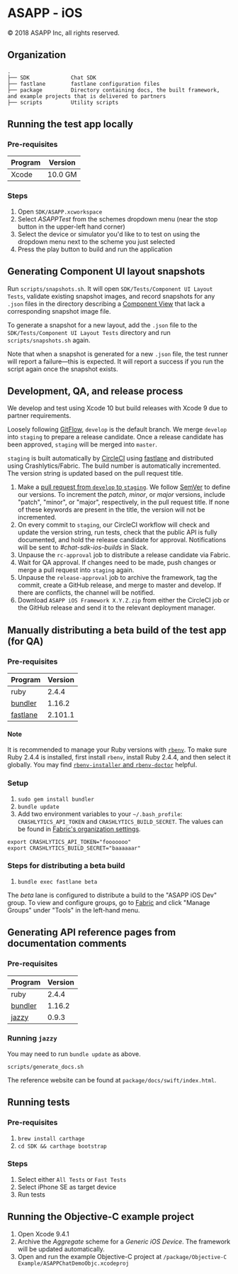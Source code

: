ASAPP - iOS
===========

© 2018 ASAPP Inc, all rights reserved.

Organization
------------

```
.
├── SDK             Chat SDK
├── fastlane        fastlane configuration files
├── package         Directory containing docs, the built framework, and example projects that is delivered to partners
├── scripts         Utility scripts
```

Running the test app locally
---------------

### Pre-requisites

Program | Version
--------|---------
Xcode   | 10.0 GM

### Steps

1. Open `SDK/ASAPP.xcworkspace`
1. Select *ASAPPTest* from the schemes dropdown menu (near the stop button in the upper-left hand corner)
1. Select the device or simulator you'd like to to test on using the dropdown menu next to the scheme you just selected
1. Press the play button to build and run the application


Generating Component UI layout snapshots
---------------------------

Run `scripts/snapshots.sh`. It will open `SDK/Tests/Component UI Layout Tests`, validate existing snapshot images, and record snapshots for any `.json` files in the directory describing a [Component View](https://asappinc.atlassian.net/wiki/spaces/EN/pages/26559024/Component+View) that lack a corresponding snapshot image file.

To generate a snapshot for a new layout, add the `.json` file to the `SDK/Tests/Component UI Layout Tests` directory and run `scripts/snapshots.sh` again.

Note that when a snapshot is generated for a new `.json` file, the test runner will report a failure—this is expected. It will report a success if you run the script again once the snapshot exists.


Development, QA, and release process
------------------------------------

We develop and test using Xcode 10 but build releases with Xcode 9 due to partner requirements.

Loosely following [GitFlow](http://nvie.com/posts/a-successful-git-branching-model/), `develop` is the default branch. We merge `develop` into `staging` to prepare a release candidate. Once a release candidate has been approved, `staging` will be merged into `master`.

`staging` is built automatically by [CircleCI](https://circleci.com/gh/ASAPPinc/ASAPP-iOS) using [fastlane](https://fastlane.tools/) and distributed using Crashlytics/Fabric. The build number is automatically incremented. The version string is updated based on the pull request title.

1. Make a [pull request from `develop` to `staging`](https://github.com/ASAPPinc/chat-sdk-ios/compare/staging...develop?expand=1). We follow [SemVer](https://semver.org/) to define our versions. To increment the _patch_, _minor_, or _major_ versions, include "patch", "minor", or "major", respectively, in the pull request title. If none of these keywords are present in the title, the version will not be incremented.
1. On every commit to `staging`, our CircleCI workflow will check and update the version string, run tests, check that the public API is fully documented, and hold the release candidate for approval. Notifications will be sent to _#chat-sdk-ios-builds_ in Slack.
1. Unpause the `rc-approval` job to distribute a release candidate via Fabric.
1. Wait for QA approval. If changes need to be made, push changes or merge a pull request into `staging` again.
1. Unpause the `release-approval` job to archive the framework, tag the commit, create a GitHub release, and merge to master and develop. If there are conflicts, the channel will be notified.
1. Download `ASAPP iOS Framework X.Y.Z.zip` from either the CircleCI job or the GitHub release and send it to the relevant deployment manager.


Manually distributing a beta build of the test app (for QA)
-----------------------------------------------------------

### Pre-requisites

Program   | Version
----------|---------
ruby      | 2.4.4
[bundler](https://github.com/bundler/bundler)   | 1.16.2
[fastlane](https://github.com/fastlane/fastlane)  | 2.101.1

#### Note

It is recommended to manage your Ruby versions with [`rbenv`](https://github.com/rbenv/rbenv). To make sure Ruby 2.4.4 is installed, first install `rbenv`, install Ruby 2.4.4, and then select it globally. You may find [`rbenv-installer` and `rbenv-doctor`](https://github.com/rbenv/rbenv-installer#rbenv-doctor) helpful.

### Setup

1. `sudo gem install bundler`
1. `bundle update`
1. Add two environment variables to your `~/.bash_profile`: `CRASHLYTICS_API_TOKEN` and `CRASHLYTICS_BUILD_SECRET`. The values can be found in [Fabric's organization settings](https://fabric.io/settings/organizations/579a7fee8b15da79ab000067).
```
export CRASHLYTICS_API_TOKEN="fooooooo"
export CRASHLYTICS_BUILD_SECRET="baaaaaar"
```

### Steps for distributing a beta build

1. `bundle exec fastlane beta`

The _beta_ lane is configured to distribute a build to the "ASAPP iOS Dev" group. To view and configure groups, go to [Fabric](https://www.fabric.io/asapp/ios/apps/com.asappinc.testapp/beta/releases/latest) and click "Manage Groups" under "Tools" in the left-hand menu.


Generating API reference pages from documentation comments
----------------------------------------------------------

### Pre-requisites

Program   | Version
----------|---------
ruby      | 2.4.4
[bundler](https://github.com/bundler/bundler)   | 1.16.2
[jazzy](https://github.com/realm/jazzy)  | 0.9.3

### Running `jazzy`

You may need to run `bundle update` as above.

```
scripts/generate_docs.sh
```

The reference website can be found at `package/docs/swift/index.html`.

Running tests
----------------------------------------------------------

### Pre-requisites

1. `brew install carthage`
2. `cd SDK && carthage bootstrap`

### Steps

1. Select either `All Tests` or `Fast Tests`
2. Select iPhone SE as target device
3. Run tests

Running the Objective-C example project
----------------------------------------------------------

1. Open Xcode 9.4.1
2. Archive the *Aggregate* scheme for a *Generic iOS Device*. The framework will be updated automatically.
3. Open and run the example Objective-C project at `/package/Objective-C Example/ASAPPChatDemoObjc.xcodeproj`
